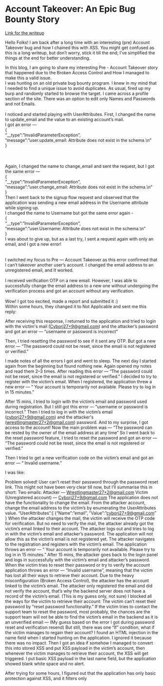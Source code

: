 # Account Takeover: An Epic Bug Bounty Story
[Link for the writeup](https://medium.com/bugbountywriteup/account-takeover-an-epic-bug-bounty-story-dd5468d5773d)


Hello Folks! I am back after a long time with an interesting (pre) Account Takeover bug and how I chained this with XSS. You might get confused as this is a long writeup, but don’t worry, stick it till the end; I’ve simplified the things at the end for better understanding.

In this blog, I am going to share my interesting Pre - Account Takeover story that happened due to the Broken Access Control and How I managed to make this a valid issue.<br>
I was hunting on an old private bug bounty program. I knew in my mind that I needed to find a unique issue to avoid duplicates. As usual, fired up my burp and randomly started to browse the target. 
I came across a profile section of the site. There was an option to edit only Names and Passwords and not Emails.
<br>
<br>
I noticed and started playing with UserAttributes. First, I changed the name to update_email and the value to an existing account’s mail. <br>
I got an error — <br>
{<br>
“__type”:”InvalidParameterException”,<br>
”message”:”user.update_email: Attribute does not exist in the schema.\n”<br>
}<br>
<br>
<br>
<br>
Again, I changed the name to change_email and sent the request, but I got the same error — <br>
{<br>
“__type”:”InvalidParameterException”,<br>
”message”:”user.change_email: Attribute does not exist in the schema.\n”<br>
}<br>
Then I went back to the signup flow request and observed that the application was sending a new email address in the Username attribute while signing up.<br>
I changed the name to Username but got the same error again -<br>
{<br>
“__type”:”InvalidParameterException”,<br>
”message”:”user.Username: Attribute does not exist in the schema.\n”<br>
}<br>
I was about to give up, but as a last try, I sent a request again with only an email, and I got a new error!<br>
<br>
<br>
I switched my focus to Pre — Account Takeover as this error confirmed that I can’t takeover another user’s account. I changed the email address to an unregistered email, and It worked.<br>
<br>
I received verification OTP on a new email. However, I was able to successfully change the email address to a new one without undergoing the verification process and got an account without any verification.<br>
<br>
Wow! I got too excited, made a report and submitted it :)<br>
Within some hours, they changed it to Not Applicable and sent me this reply:<br>

After receiving this response, I returned to the application and tried to login with the victim's mail (Cyborj27+9@gmail.com) and the attacker’s password and got an error — “username or password is incorrect”

Then, I tried resetting the password to see if it sent any OTP. 
But got a new error — “The password could not be reset, since the email is not registered or verified.”

I made notes of all the errors I got and went to sleep. The next day I started again from the beginning but found nothing new. Again opened my notes and read them 2–3 times. After reading this error — “The password could not be reset, since the email is not registered or verified.” 
I decided to try to register with the victim’s email. When I registered, the application threw a new error — “ Your account is temporarily not available. Please try to log in in 15 minutes.”

After 15 mins, I tried to login with the victim’s email and password used during registration. But I still got this error — “username or password is incorrect.”
Then I tried to log in with the victim’s email (cyborj27+9@gmail.com) and the attacker's (wrestlingmaster27+2@gmail.com) password. And to my surprise, I got access to the account!
Now the main problem was —
“The password can be rested by the owner of the email address at any time”
So I went back to the reset password feature, I tried to reset the password and got an error — “The password could not be reset, since the email is not registered or verified.”

Then I tried to get a new verification code on the victim’s email and got an error — “ Invalid username.”

I was like:

Problem solved! User can’t reset their password through the password reset link.
This might not have been very clear till now, but I’ll summarise this in short:
Two emails: 
Attacker — Wrestlingmaster27+2@gmail.com
Victim (Unregistered account) — Cyborj27+9@gmail.com
The application does not have the functionality to change the email.
From the attacker account, change the email address to the victim’s by enumerating the UserAttributes value.
“UserAttributes”:[
{“Name”:”email”,
”Value”:”cyborj27+9@gmail.com”
}
When the attacker changes the mail, the victim will receive the OTP code for verification.
But no need to verify the mail, the attacker already got the victim’s email linked to their account.
The attacker logs out and tries to log in with the victim’s email and attacker’s password. The application will not allow this as the victim’s email is not registered yet.
The attacker navigates to the registration and registers with the victim’s email. The application throws an error — “ Your account is temporarily not available. Please try to log in in 15 minutes.”
After 15 mins, the attacker goes back to the login panel and logs in successfully with the victim’s email and attacker’s password.
When the victim tries to reset their password or try to verify the account application throws an error — “Invalid username”, meaning that the victim has lost all their ways to retrieve their account.
Due to the heavy misconfiguration (Broken Access Control), the attacker has the account linked to the victim’s email. The attacker only registered the email and did not verify the account, that’s why the backend server does not have a record of the victim’s email. (This is my guess only, not sure)
I blocked all the ways for the victim to retrieve their account:
The victim can’t reset their password by “reset password functionality.”
If the victim tries to contact the support team to reset the password, most probably, the chances are the support team will not be able to find the victim’s email in the backend as it is an unverified email — (My guess based on the error I got during password reset and verification resend)
But still, there was one “If” condition, what if the victim manages to regain their account?
I found an HTML injection in the name field when I started hunting on the application. I ignored it because there was no impact. 
Then I got an idea if somehow I managed to convert this into stored XSS and put XSS payload in the victim’s account, then whenever the victim manages to retrieve their account, the XSS will get triggered.
I put basic XSS payload in the last name field, but the application showed blank white space and no alert.


After trying for some hours, I figured out that the application has only basic protection against XSS, and it filters only <script>, <img>, alert, etc.
Then I constructed a payload, replaced alert with prompt, and it worked!
<a onmouseover=”prompt(document.cookie)”>Here</a>

As soon as the victim scrolls over the last name, XSS will get triggered.



I blocked all the ways for the victim to retrieve their password, and even if they managed to do it (Which is almost impossible), then the XSS is waiting in the profile section.
Business Impact:
The application has a critical vulnerability that allows attackers to bypass the authentication mechanisms and create an account without OTP verification.
The vulnerability also allows an attacker to abuse application functionalities, such as changing the email address in the profile section, which is not intentionally allowed by the application.
As an attacker, I could set the Name of a victim as stored XSS payloads, as the application is vulnerable to stored XSS. When victim reset their password (Which is almost impossible), they will log in to their account. As soon as the victim logs in, the XSS payload will get triggered, leading to exposing the cookies.
Bypassing the authentication mechanisms of this application allows an attacker to (pre) takeover the victim's account. As an attacker, I could use any victim’s email address to register/link the account and perform the actions on the victim's behalf.
“If you’ve made it this far, I want to say thank you for reading this long story!”
